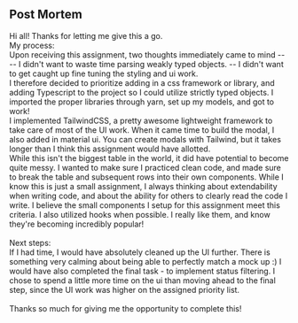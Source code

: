 <!-- POST MORTEM -->
## Post Mortem

Hi all! Thanks for letting me give this a go. 
<br />
My process: 
<br />
Upon receiving this assignment, two thoughts immediately came to mind -- 
<br />
-- I didn't want to waste time parsing weakly typed objects.
-- I didn't want to get caught up fine tuning the styling and ui work. 
<br />
I therefore decided to prioritize adding in a css framework or library, and adding Typescript to the project so I could utilize strictly typed objects. I imported the proper libraries through yarn, set up my models, and got to work!
<br/>
I implemented TailwindCSS, a pretty awesome lightweight framework to take care of most of the UI work. When it came time to build the modal, I also added in material ui. You can create modals with Tailwind, but it takes longer than I think this assignment would have allotted. 
<br />
While this isn't the biggest table in the world, it did have potential to become quite messy. I wanted to make sure I practiced clean code, and made sure to break the table and subsequent rows into their own components. While I know this is just a small assignment, I always thinking about extendability when writing code, and about the ability for others to clearly read the code I write. I believe the small components I setup for this assignment meet this criteria. I also utilized hooks when possible. I really like them, and know they're becoming incredibly popular!  
<br/>
Next steps: 
<br/>
If I had time, I would have absolutely cleaned up the UI further. There is something very calming about being able to perfectly match a mock up :) 
I would have also completed the final task - to implement status filtering. I chose to spend a little more time on the ui than moving ahead to the final step, since the UI work was higher on the assigned priority list.  
<br/>
Thanks so much for giving me the opportunity to complete this! 

